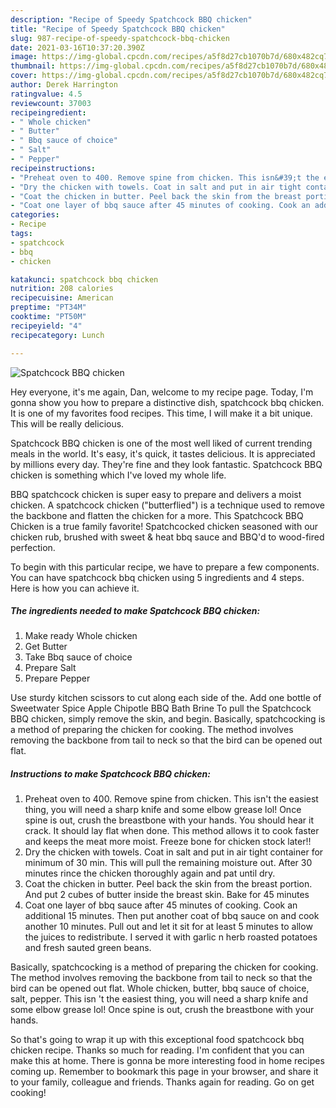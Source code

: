 ```yaml
---
description: "Recipe of Speedy Spatchcock BBQ chicken"
title: "Recipe of Speedy Spatchcock BBQ chicken"
slug: 987-recipe-of-speedy-spatchcock-bbq-chicken
date: 2021-03-16T10:37:20.390Z
image: https://img-global.cpcdn.com/recipes/a5f8d27cb1070b7d/680x482cq70/spatchcock-bbq-chicken-recipe-main-photo.jpg
thumbnail: https://img-global.cpcdn.com/recipes/a5f8d27cb1070b7d/680x482cq70/spatchcock-bbq-chicken-recipe-main-photo.jpg
cover: https://img-global.cpcdn.com/recipes/a5f8d27cb1070b7d/680x482cq70/spatchcock-bbq-chicken-recipe-main-photo.jpg
author: Derek Harrington
ratingvalue: 4.5
reviewcount: 37003
recipeingredient:
- " Whole chicken"
- " Butter"
- " Bbq sauce of choice"
- " Salt"
- " Pepper"
recipeinstructions:
- "Preheat oven to 400. Remove spine from chicken. This isn&#39;t the easiest thing, you will need a sharp knife and some elbow grease lol! Once spine is out, crush the breastbone with your hands. You should hear it crack. It should lay flat when done. This method allows it to cook faster and keeps the meat more moist. Freeze bone for chicken stock later!!"
- "Dry the chicken with towels. Coat in salt and put in air tight container for minimum of 30 min. This will pull the remaining moisture out. After 30 minutes rince the chicken thoroughly again and pat until dry."
- "Coat the chicken in butter. Peel back the skin from the breast portion. And put 2 cubes of butter inside the breast skin. Bake for 45 minutes"
- "Coat one layer of bbq sauce after 45 minutes of cooking. Cook an additional 15 minutes. Then put another coat of bbq sauce on and cook another 10 minutes. Pull out and let it sit for at least 5 minutes to allow the juices to redistribute. I served it with garlic n herb roasted potatoes and fresh sauted green beans."
categories:
- Recipe
tags:
- spatchcock
- bbq
- chicken

katakunci: spatchcock bbq chicken 
nutrition: 208 calories
recipecuisine: American
preptime: "PT34M"
cooktime: "PT50M"
recipeyield: "4"
recipecategory: Lunch

---
```



![Spatchcock BBQ chicken](https://img-global.cpcdn.com/recipes/a5f8d27cb1070b7d/680x482cq70/spatchcock-bbq-chicken-recipe-main-photo.jpg)

Hey everyone, it's me again, Dan, welcome to my recipe page. Today, I'm gonna show you how to prepare a distinctive dish, spatchcock bbq chicken. It is one of my favorites food recipes. This time, I will make it a bit unique. This will be really delicious.

Spatchcock BBQ chicken is one of the most well liked of current trending meals in the world. It's easy, it's quick, it tastes delicious. It is appreciated by millions every day. They're fine and they look fantastic. Spatchcock BBQ chicken is something which I've loved my whole life.

BBQ spatchcock chicken is super easy to prepare and delivers a moist chicken. A spatchcock chicken (&#34;butterflied&#34;) is a technique used to remove the backbone and flatten the chicken for a more. This Spatchcock BBQ Chicken is a true family favorite! Spatchcocked chicken seasoned with our chicken rub, brushed with sweet &amp; heat bbq sauce and BBQ&#39;d to wood-fired perfection.


To begin with this particular recipe, we have to prepare a few components. You can have spatchcock bbq chicken using 5 ingredients and 4 steps. Here is how you can achieve it.

<!--inarticleads1-->

##### The ingredients needed to make Spatchcock BBQ chicken:

1. Make ready  Whole chicken
1. Get  Butter
1. Take  Bbq sauce of choice
1. Prepare  Salt
1. Prepare  Pepper


Use sturdy kitchen scissors to cut along each side of the. Add one bottle of Sweetwater Spice Apple Chipotle BBQ Bath Brine To pull the Spatchcock BBQ chicken, simply remove the skin, and begin. Basically, spatchcocking is a method of preparing the chicken for cooking. The method involves removing the backbone from tail to neck so that the bird can be opened out flat. 

<!--inarticleads2-->

##### Instructions to make Spatchcock BBQ chicken:

1. Preheat oven to 400. Remove spine from chicken. This isn&#39;t the easiest thing, you will need a sharp knife and some elbow grease lol! Once spine is out, crush the breastbone with your hands. You should hear it crack. It should lay flat when done. This method allows it to cook faster and keeps the meat more moist. Freeze bone for chicken stock later!!
1. Dry the chicken with towels. Coat in salt and put in air tight container for minimum of 30 min. This will pull the remaining moisture out. After 30 minutes rince the chicken thoroughly again and pat until dry.
1. Coat the chicken in butter. Peel back the skin from the breast portion. And put 2 cubes of butter inside the breast skin. Bake for 45 minutes
1. Coat one layer of bbq sauce after 45 minutes of cooking. Cook an additional 15 minutes. Then put another coat of bbq sauce on and cook another 10 minutes. Pull out and let it sit for at least 5 minutes to allow the juices to redistribute. I served it with garlic n herb roasted potatoes and fresh sauted green beans.


Basically, spatchcocking is a method of preparing the chicken for cooking. The method involves removing the backbone from tail to neck so that the bird can be opened out flat. Whole chicken, butter, bbq sauce of choice, salt, pepper. This isn &#39;t the easiest thing, you will need a sharp knife and some elbow grease lol! Once spine is out, crush the breastbone with your hands. 

So that's going to wrap it up with this exceptional food spatchcock bbq chicken recipe. Thanks so much for reading. I'm confident that you can make this at home. There is gonna be more interesting food in home recipes coming up. Remember to bookmark this page in your browser, and share it to your family, colleague and friends. Thanks again for reading. Go on get cooking!
